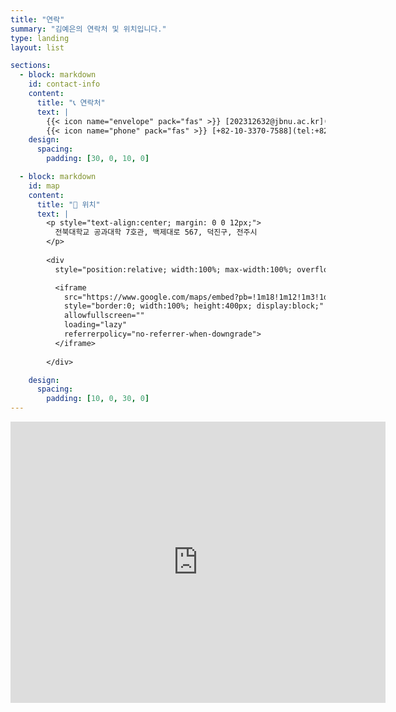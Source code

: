 ```yaml
---
title: "연락"
summary: "김예은의 연락처 및 위치입니다."
type: landing
layout: list

sections:
  - block: markdown
    id: contact-info
    content:
      title: "📞 연락처"
      text: |
        {{< icon name="envelope" pack="fas" >}} [202312632@jbnu.ac.kr](mailto:202312632@jbnu.ac.kr)  
        {{< icon name="phone" pack="fas" >}} [+82-10-3370-7588](tel:+821033707588)
    design:
      spacing:
        padding: [30, 0, 10, 0]

  - block: markdown
    id: map
    content:
      title: "📍 위치"
      text: |
        <p style="text-align:center; margin: 0 0 12px;">
          전북대학교 공과대학 7호관, 백제대로 567, 덕진구, 전주시
        </p>
        
        <div
          style="position:relative; width:100%; max-width:100%; overflow:hidden; border-radius:12px;">

          <iframe
            src="https://www.google.com/maps/embed?pb=!1m18!1m12!1m3!1d3903.0540515781927!2d127.13295709890805!3d35.84552462693218!2m3!1f0!2f0!3f0!3m2!1i1024!2i768!4f13.1!3m3!1m2!1s0x35702330dc920b9d%3A0x1d0d425396006646!2z7KCE67aB64yA7ZWZ6rWQIOqzteqzvOuMgOs2VmSA37Zi46rSA!5e0!3m2!1sko!2skr!4v1760322660618!5m2!1sko!2skr"
            style="border:0; width:100%; height:400px; display:block;"
            allowfullscreen=""
            loading="lazy"
            referrerpolicy="no-referrer-when-downgrade">
          </iframe>
          
        </div>

    design:
      spacing:
        padding: [10, 0, 30, 0]
---
```


<iframe src="https://www.google.com/maps/embed?pb=!1m18!1m12!1m3!1d1951.51934262187!2d127.13375986643295!3d35.84583686809913!2m3!1f0!2f0!3f0!3m2!1i1024!2i768!4f13.1!3m3!1m2!1s0x35702330dc920b9d%3A0x1d0d425396006646!2z7KCE67aB64yA7ZWZ6rWQIOqzteqzvOuMgO2VmSA37Zi46rSA!5e0!3m2!1sko!2skr!4v1760321686828!5m2!1sko!2skr" width="600" height="450" style="border:0;" allowfullscreen="" loading="lazy" referrerpolicy="no-referrer-when-downgrade"></iframe>